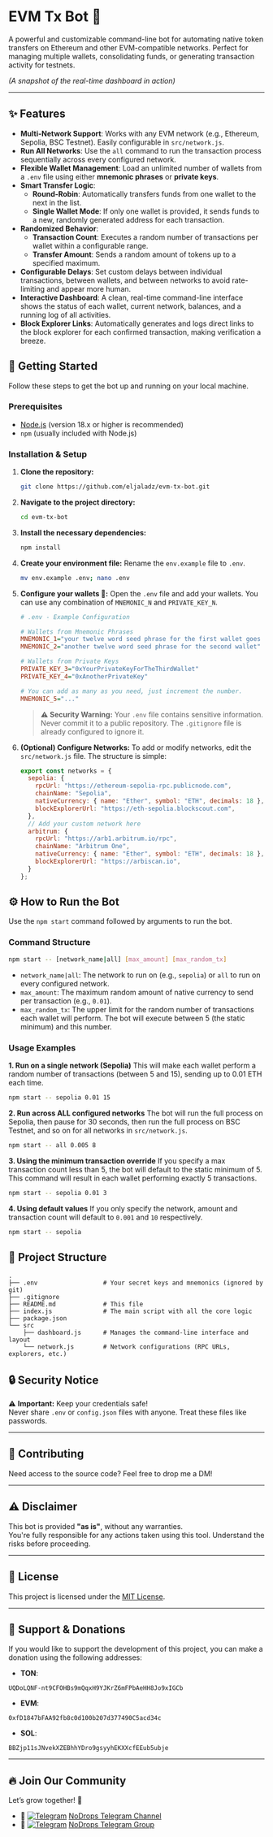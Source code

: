 # EVM Tx Bot 🤖

[](https://opensource.org/licenses/MIT)
[](https://nodejs.org/)
[](https://ethers.io/)

A powerful and customizable command-line bot for automating native token transfers on Ethereum and other EVM-compatible networks. Perfect for managing multiple wallets, consolidating funds, or generating transaction activity for testnets.

*(A snapshot of the real-time dashboard in action)*

-----

## ✨ Features

  * **Multi-Network Support**: Works with any EVM network (e.g., Ethereum, Sepolia, BSC Testnet). Easily configurable in `src/network.js`.
  * **Run All Networks**: Use the `all` command to run the transaction process sequentially across every configured network.
  * **Flexible Wallet Management**: Load an unlimited number of wallets from a `.env` file using either **mnemonic phrases** or **private keys**.
  * **Smart Transfer Logic**:
      * **Round-Robin**: Automatically transfers funds from one wallet to the next in the list.
      * **Single Wallet Mode**: If only one wallet is provided, it sends funds to a new, randomly generated address for each transaction.
  * **Randomized Behavior**:
      * **Transaction Count**: Executes a random number of transactions per wallet within a configurable range.
      * **Transfer Amount**: Sends a random amount of tokens up to a specified maximum.
  * **Configurable Delays**: Set custom delays between individual transactions, between wallets, and between networks to avoid rate-limiting and appear more human.
  * **Interactive Dashboard**: A clean, real-time command-line interface shows the status of each wallet, current network, balances, and a running log of all activities.
  * **Block Explorer Links**: Automatically generates and logs direct links to the block explorer for each confirmed transaction, making verification a breeze.

## 🚀 Getting Started

Follow these steps to get the bot up and running on your local machine.

### Prerequisites

  * [Node.js](https://nodejs.org/en/) (version 18.x or higher is recommended)
  * `npm` (usually included with Node.js)

### Installation & Setup

1.  **Clone the repository:**

    ```bash
    git clone https://github.com/eljaladz/evm-tx-bot.git
    ```

2.  **Navigate to the project directory:**

    ```bash
    cd evm-tx-bot
    ```

3.  **Install the necessary dependencies:**

    ```bash
    npm install
    ```

4.  **Create your environment file:**
    Rename the `env.example` file to `.env`.

    ```bash
    mv env.example .env; nano .env
    ```

5.  **Configure your wallets 📝:**
    Open the `.env` file and add your wallets. You can use any combination of `MNEMONIC_N` and `PRIVATE_KEY_N`.

    ```ini
    # .env - Example Configuration

    # Wallets from Mnemonic Phrases
    MNEMONIC_1="your twelve word seed phrase for the first wallet goes here"
    MNEMONIC_2="another twelve word seed phrase for the second wallet"

    # Wallets from Private Keys
    PRIVATE_KEY_3="0xYourPrivateKeyForTheThirdWallet"
    PRIVATE_KEY_4="0xAnotherPrivateKey"

    # You can add as many as you need, just increment the number.
    MNEMONIC_5="..."
    ```

    > **⚠️ Security Warning:** Your `.env` file contains sensitive information. Never commit it to a public repository. The `.gitignore` file is already configured to ignore it.

6.  **(Optional) Configure Networks:**
    To add or modify networks, edit the `src/network.js` file. The structure is simple:

    ```javascript
    export const networks = {
      sepolia: {
        rpcUrl: "https://ethereum-sepolia-rpc.publicnode.com",
        chainName: "Sepolia",
        nativeCurrency: { name: "Ether", symbol: "ETH", decimals: 18 },
        blockExplorerUrl: "https://eth-sepolia.blockscout.com",
      },
      // Add your custom network here
      arbitrum: {
        rpcUrl: "https://arb1.arbitrum.io/rpc",
        chainName: "Arbitrum One",
        nativeCurrency: { name: "Ether", symbol: "ETH", decimals: 18 },
        blockExplorerUrl: "https://arbiscan.io",
      }
    };
    ```

## ⚙️ How to Run the Bot

Use the `npm start` command followed by arguments to run the bot.

### Command Structure

```bash
npm start -- [network_name|all] [max_amount] [max_random_tx]
```

  * `network_name|all`: The network to run on (e.g., `sepolia`) or `all` to run on every configured network.
  * `max_amount`: The maximum random amount of native currency to send per transaction (e.g., `0.01`).
  * `max_random_tx`: The upper limit for the random number of transactions each wallet will perform. The bot will execute between 5 (the static minimum) and this number.

### Usage Examples

**1. Run on a single network (Sepolia)**
This will make each wallet perform a random number of transactions (between 5 and 15), sending up to 0.01 ETH each time.

```bash
npm start -- sepolia 0.01 15
```

**2. Run across ALL configured networks**
The bot will run the full process on Sepolia, then pause for 30 seconds, then run the full process on BSC Testnet, and so on for all networks in `src/network.js`.

```bash
npm start -- all 0.005 8
```

**3. Using the minimum transaction override**
If you specify a max transaction count less than 5, the bot will default to the static minimum of 5. This command will result in each wallet performing exactly 5 transactions.

```bash
npm start -- sepolia 0.01 3
```

**4. Using default values**
If you only specify the network, amount and transaction count will default to `0.001` and `10` respectively.

```bash
npm start -- sepolia
```

## 📁 Project Structure

```
.
├── .env                  # Your secret keys and mnemonics (ignored by git)
├── .gitignore
├── README.md             # This file
├── index.js              # The main script with all the core logic
├── package.json
└── src
    ├── dashboard.js      # Manages the command-line interface and layout
    └── network.js        # Network configurations (RPC URLs, explorers, etc.)
```

## 🔒 **Security Notice**

⚠️ **Important:** Keep your credentials safe!  
Never share `.env` or `config.json` files with anyone. Treat these files like passwords.

---

## 🤝 **Contributing**

Need access to the source code? Feel free to drop me a DM!

---

## ⚠️ **Disclaimer**

This bot is provided **"as is"**, without any warranties.  
You're fully responsible for any actions taken using this tool. Understand the risks before proceeding.

---

## 📜 **License**

This project is licensed under the [MIT License](https://github.com/eljaladz/evm-tx-bot/blob/main/LICENSE).

---

## 💖 **Support & Donations**

If you would like to support the development of this project, you can make a donation using the following addresses:

- **TON**:
```
UQDoLQNF-nt9CFOHBs9mQqxH9YJKrZ6mFPbAeHH8Jo9xIGCb
```
- **EVM**:
```
0xfD1847bFAA92fb8c0d100b207d377490C5acd34c
```
- **SOL**:
```
BBZjp11sJNvekXZEBhhYDro9gsyyhEKXXcfEEub5ubje
```

---

## 🔥 **Join Our Community**

Let’s grow together! 🎉

- 📣 [![Telegram](https://upload.wikimedia.org/wikipedia/commons/thumb/8/82/Telegram_logo.svg/12px-Telegram_logo.svg.png)](https://t.me/NoDrops) [NoDrops Telegram Channel](https://t.me/NoDrops)
- 💬 [![Telegram](https://upload.wikimedia.org/wikipedia/commons/thumb/8/82/Telegram_logo.svg/12px-Telegram_logo.svg.png)](https://t.me/NoDropsChat) [NoDrops Telegram Group](https://t.me/NoDropsChat)
